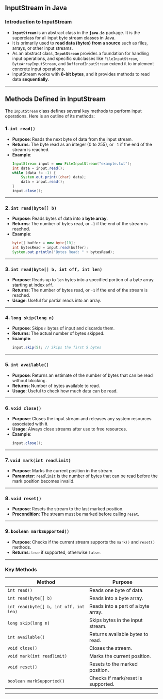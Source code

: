 
## **InputStream in Java**

### **Introduction to InputStream**
- **`InputStream`** is an abstract class in the **`java.io`** package. It is the superclass for all input byte stream classes in Java.
- It is primarily used to **read data (bytes) from a source** such as files, arrays, or other input streams.
- As an abstract class, **`InputStream`** provides a foundation for handling input operations, and specific subclasses like `FileInputStream`, `ByteArrayInputStream`, and `BufferedInputStream` extend it to implement concrete input operations.
- InputStream works with **8-bit bytes**, and it provides methods to read data **sequentially**.

---

## **Methods Defined in InputStream**
The `InputStream` class defines several key methods to perform input operations. Here is an outline of its methods:

### **1. `int read()`**
- **Purpose**: Reads the next byte of data from the input stream.  
- **Returns**: The byte read as an integer (0 to 255), or `-1` if the end of the stream is reached.  
- **Example**:
  ```java
  InputStream input = new FileInputStream("example.txt");
  int data = input.read();
  while (data != -1) {
      System.out.print((char) data);
      data = input.read();
  }
  input.close();
  ```

---

### **2. `int read(byte[] b)`**
- **Purpose**: Reads bytes of data into a **byte array**.  
- **Returns**: The number of bytes read, or `-1` if the end of the stream is reached.  
- **Example**:
  ```java
  byte[] buffer = new byte[10];
  int bytesRead = input.read(buffer);
  System.out.println("Bytes Read: " + bytesRead);
  ```

---

### **3. `int read(byte[] b, int off, int len)`**
- **Purpose**: Reads up to `len` bytes into a specified portion of a byte array starting at index `off`.  
- **Returns**: The number of bytes read, or `-1` if the end of the stream is reached.  
- **Usage**: Useful for partial reads into an array.

---

### **4. `long skip(long n)`**
- **Purpose**: Skips `n` bytes of input and discards them.  
- **Returns**: The actual number of bytes skipped.  
- **Example**:
  ```java
  input.skip(5); // Skips the first 5 bytes
  ```

---

### **5. `int available()`**
- **Purpose**: Returns an estimate of the number of bytes that can be read without blocking.  
- **Returns**: Number of bytes available to read.  
- **Usage**: Useful to check how much data can be read.  

---

### **6. `void close()`**
- **Purpose**: Closes the input stream and releases any system resources associated with it.  
- **Usage**: Always close streams after use to free resources.  
- **Example**:
  ```java
  input.close();
  ```

---

### **7. `void mark(int readlimit)`**
- **Purpose**: Marks the current position in the stream.  
- **Parameter**: `readlimit` is the number of bytes that can be read before the mark position becomes invalid.  

---

### **8. `void reset()`**
- **Purpose**: Resets the stream to the last marked position.  
- **Precondition**: The stream must be marked before calling `reset`.  

---

### **9. `boolean markSupported()`**
- **Purpose**: Checks if the current stream supports the `mark()` and `reset()` methods.  
- **Returns**: `true` if supported, otherwise `false`.  

---


### **Key Methods**
| Method                        | Purpose                                      |
|-------------------------------|----------------------------------------------|
| `int read()`                  | Reads one byte of data.                     |
| `int read(byte[] b)`          | Reads into a byte array.                    |
| `int read(byte[] b, int off, int len)` | Reads into a part of a byte array.        |
| `long skip(long n)`           | Skips bytes in the input stream.            |
| `int available()`             | Returns available bytes to read.            |
| `void close()`                | Closes the stream.                          |
| `void mark(int readlimit)`    | Marks the current position.                 |
| `void reset()`                | Resets to the marked position.              |
| `boolean markSupported()`     | Checks if mark/reset is supported.          |

---

